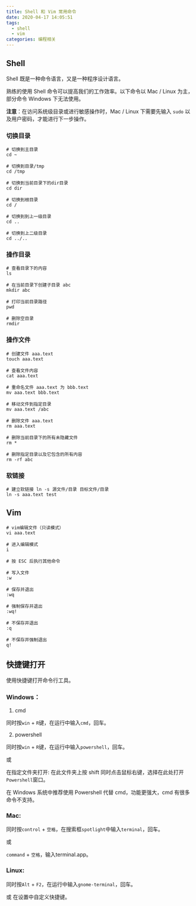 ```yaml
---
title: Shell 和 Vim 常用命令
date: 2020-04-17 14:05:51
tags:
  - shell
  - vim
categories: 编程相关
---
```


## Shell

Shell 既是一种命令语言，又是一种程序设计语言。

熟练的使用 Shell 命令可以提高我们的工作效率。以下命令以 Mac / Linux 为主，部分命令 Windows 下无法使用。

**注意**：在访问系统级目录或进行敏感操作时，Mac / Linux 下需要先输入 `sudo` 以及用户密码，才能进行下一步操作。

### 切换目录

```shell
# 切换到主目录
cd ~

# 切换到目录/tmp 
cd /tmp

# 切换到当前目录下的dir目录
cd dir

# 切换到根目录
cd /

# 切换到到上一级目录
cd ..

# 切换到上二级目录
cd ../..
```

<!--more-->

### 操作目录

```shell
# 查看目录下的内容
ls

# 在当前目录下创建子目录 abc
mkdir abc

# 打印当前目录路径
pwd

# 删除空目录
rmdir
```

### 操作文件

```shell
# 创建文件 aaa.text
touch aaa.text

# 查看文件内容
cat aaa.text

# 重命名文件 aaa.text 为 bbb.text
mv aaa.text bbb.text

# 移动文件到指定目录
mv aaa.text /abc

# 删除文件 aaa.text
rm aaa.text

# 删除当前目录下的所有未隐藏文件
rm *

# 删除指定目录以及它包含的所有内容
rm -rf abc
```

### 软链接

```shell
# 建立软链接 ln -s 源文件/目录 目标文件/目录
ln -s aaa.text test
```

## Vim

```shell
# vim编辑文件（只读模式）
vi aaa.text

# 进入编辑模式
i

# 按 ESC 后执行其他命令

# 写入文件
:w

# 保存并退出
:wq

# 强制保存并退出
:wq!

# 不保存并退出
:q

# 不保存并强制退出
q!
```

## 快捷键打开

使用快捷键打开命令行工具。

### Windows：

1. cmd

同时按`win` + `R`键，在运行中输入`cmd`，回车。

2. powershell

同时按`win` + `R`键，在运行中输入`powershell`，回车。

或

在指定文件夹打开: 在此文件夹上按 shift 同时点击鼠标右键，选择在此处打开`Powershell`窗口。

在 Windows 系统中推荐使用 Powershell 代替 cmd，功能更强大，cmd 有很多命令不支持。

### Mac:

同时按`control` + `空格`，在搜索框`spotlight`中输入`terminal`，回车。

或

`command` + `空格`，输入terminal.app。

### Linux:

同时按`Alt` + `F2`，在运行中输入`gnome-terminal`，回车。

或 在设置中自定义快捷键。
